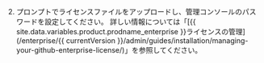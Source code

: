 2. プロンプトでライセンスファイルをアップロードし、管理コンソールのパスワードを設定してください。 詳しい情報については「[{{ site.data.variables.product.prodname_enterprise }}ライセンスの管理](/enterprise/{{ currentVersion }}/admin/guides/installation/managing-your-github-enterprise-license/)」を参照してください。

